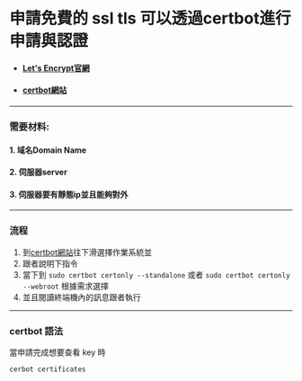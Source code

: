 # 申請免費的 ssl tls 可以透過certbot進行申請與認證
- #### [Let's Encrypt官網](https://letsencrypt.org/zh-tw/docs/#)
- #### [certbot網站](https://certbot.eff.org/)
---
### 需要材料:
#### 1. 域名Domain Name
#### 2. 伺服器server
#### 3. 伺服器要有靜態ip並且能夠對外

---
### 流程
1. 到[certbot網站](https://certbot.eff.org/)往下滑選擇作業系統並
2. 跟者說明下指令
3. 當下到 `sudo certbot certonly --standalone` 或者 `sudo certbot certonly --webroot` 根據需求選擇
4. 並且閱讀終端機內的訊息跟者執行
---
### certbot 語法
當申請完成想要查看 key 時
```
cerbot certificates
```